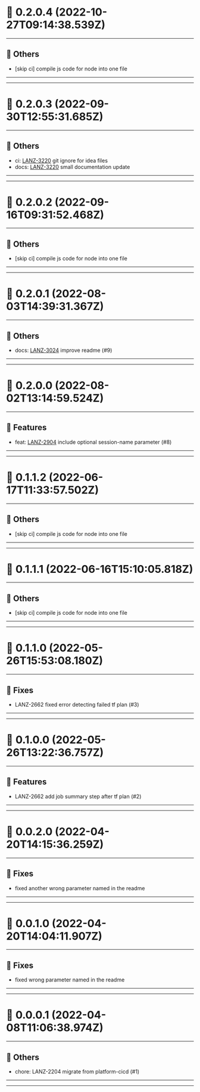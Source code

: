 # :confetti_ball: 0.2.0.4 (2022-10-27T09:14:38.539Z)
- - -
## :newspaper: Others
* [skip ci] compile js code for node into one file
- - -
- - -
# :confetti_ball: 0.2.0.3 (2022-09-30T12:55:31.685Z)
- - -
## :newspaper: Others
* ci: [LANZ-3220](https://ohpen.atlassian.net/browse/LANZ-3220) git ignore for idea files
* docs: [LANZ-3220](https://ohpen.atlassian.net/browse/LANZ-3220) small documentation update
- - -
- - -
# :confetti_ball: 0.2.0.2 (2022-09-16T09:31:52.468Z)
- - -
## :newspaper: Others
* [skip ci] compile js code for node into one file
- - -
- - -
# :confetti_ball: 0.2.0.1 (2022-08-03T14:39:31.367Z)
- - -
## :newspaper: Others
* docs: [LANZ-3024](https://ohpen.atlassian.net/browse/LANZ-3024) improve readme (#9)
- - -
- - -
# :confetti_ball: 0.2.0.0 (2022-08-02T13:14:59.524Z)
- - -
## :hammer: Features
* feat: [LANZ-2904](https://ohpen.atlassian.net/browse/LANZ-2904) include optional session-name parameter (#8)
- - -
- - -
# :confetti_ball: 0.1.1.2 (2022-06-17T11:33:57.502Z)
- - -
## :newspaper: Others
* [skip ci] compile js code for node into one file
- - -
- - -
# :confetti_ball: 0.1.1.1 (2022-06-16T15:10:05.818Z)
- - -
## :newspaper: Others
* [skip ci] compile js code for node into one file
- - -
- - -
# :confetti_ball: 0.1.1.0 (2022-05-26T15:53:08.180Z)
- - -
## :bug: Fixes
* LANZ-2662 fixed error detecting failed tf plan (#3)
- - -
- - -
# :confetti_ball: 0.1.0.0 (2022-05-26T13:22:36.757Z)
- - -
## :hammer: Features
* LANZ-2662 add job summary step after tf plan (#2)
- - -
- - -
# :confetti_ball: 0.0.2.0 (2022-04-20T14:15:36.259Z)
- - -
## :bug: Fixes
* fixed another wrong parameter named in the readme
- - -
- - -
# :confetti_ball: 0.0.1.0 (2022-04-20T14:04:11.907Z)
- - -
## :bug: Fixes
* fixed wrong parameter named in the readme
- - -
- - -
# :confetti_ball: 0.0.0.1 (2022-04-08T11:06:38.974Z)
- - -
## :newspaper: Others
* chore: LANZ-2204 migrate from platform-cicd (#1)
- - -
- - -

